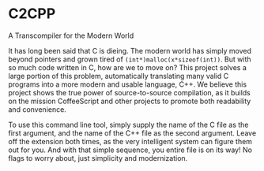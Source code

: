 # C2CPP
A Transcompiler for the Modern World

It has long been said that C is dieing. The modern world has simply moved beyond pointers and grown tired of <code>(int*)malloc(x*sizeof(int))</code>. But with so much code written in C, how are we to move on? This project solves a large portion of this problem, automatically translating many valid C programs into a more modern and usable language, C++. We believe this project shows the true power of source-to-source compilation, as it builds on the mission CoffeeScript and other projects to promote both readability and convenience. 

To use this command line tool, simply supply the name of the C file as the first argument, and the name of the C++ file as the second argument. Leave off the extension both times, as the very intelligent system can figure them out for you. And with that simple sequence, you entire file is on its way! No flags to worry about, just simplicity and modernization.
